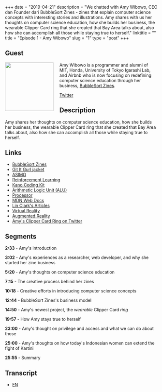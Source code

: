 +++
date = "2019-04-21"
description = "We chatted with Amy Wibowo, CEO dan Founder dari BubbleSort Zines - zines that explain computer science concepts with interesting stories and illustrations. Amy shares with us her thoughts on computer science education, how she builds her business, the wearable Clipper Card ring that she created that Bay Area talks about, also how she can accomplish all those while staying true to herself."
linktitle = ""
title = "Episode 1 - Amy Wibowo"
slug = "1"
type = "post"
+++

## Guest

<img style="float: left; width: 160px; margin-right: 20px;" src="/img/ep1.png">

Amy Wibowo is a programmer and alumni of MIT, Honda, University of Tokyo Igarashi Lab, and Airbnb who is now focusing on redefining computer science education through her business, [BubbleSort Zines](https://shop.bubblesort.io/).

[Twitter](https://twitter.com/sailorhg)

## Description

Amy shares her thoughts on computer science education, how she builds her business, the wearable Clipper Card ring that she created that Bay Area talks about, also how she can accomplish all those while staying true to herself.

<div class="audioplayer">
    <audio>
        <source src="https://anchor.fm/s/9cae1b8/podcast/play/2992558/https%3A%2F%2Fd3ctxlq1ktw2nl.cloudfront.net%2Fproduction%2F2019-3-20%2F13214595-44100-2-0aec75f3c3ee6.mp3" type="audio/mp4" rel="preload" as="audio">
    </audio>
</div>

<!-- <iframe src="https://anchor.fm/kartini-teknologi/embed/episodes/Episode-1---Tech-Zine-Bersama-Amy-Wibowo-e3pqve" height="102px" width="400px" frameborder="0" scrolling="no"></iframe> -->

## Links

- [BubbleSort Zines](https://shop.bubblesort.io/)
- [Git It Gurl jacket](https://shop.bubblesort.io/products/git-it-gurl-jacket)
- [ASIMO](https://asimo.honda.com/)
- [Reinforcement Learning](https://skymind.ai/wiki/deep-reinforcement-learning)
- [Kano Coding Kit](https://kano.me/store/row/products/coding-wand)
- [Arithmetic Logic Unit (ALU)](https://en.wikipedia.org/wiki/Arithmetic_logic_unit)
- [Processor](<https://en.wikipedia.org/wiki/Processor_(computing)>)
- [MDN Web Docs](https://developer.mozilla.org/en-US/)
- [Lin Clark's Articles](https://hacks.mozilla.org/author/lclarkmozilla-com/)
- [Virtual Reality](https://en.wikipedia.org/wiki/Virtual_reality)
- [Augmented Reality](https://en.wikipedia.org/wiki/Augmented_reality)
- [Amy's Clipper Card Ring on Twitter](https://twitter.com/sailorhg/status/1114220720949583872)

## Segments

**2:33** - Amy's introduction

**3:02** - Amy's experiences as a researcher, web developer, and why she started her zine business

**5:20** - Amy's thoughts on computer science education

**7:15** - The creative process behind her zines

**10:18** - Creative efforts in introducing computer science concepts

**12:44** - BubbleSort Zines's business model

**14:50** - Amy's newest project, the _wearable_ Clipper Card _ring_

**19:57** - How Amy stays true to herself

**23:00** - Amy's thought on privilege and access and what we can do about those

**25:00** - Amy's thoughts on how today's Indonesian women can extend the fight of Kartini

**25:55** - Summary

## Transcript

- [EN](transcript)
